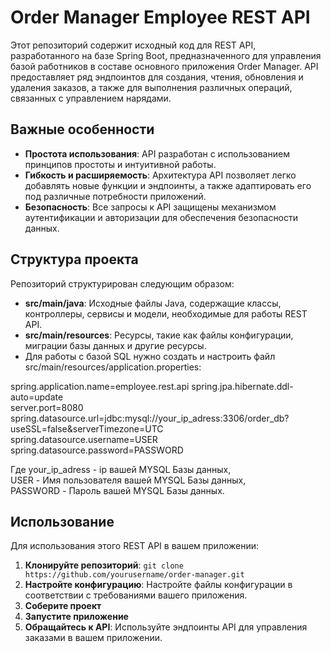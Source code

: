 # Order Manager Employee REST API

Этот репозиторий содержит исходный код для REST API, разработанного на базе Spring Boot, предназначенного для управления базой работников в составе основного приложения Order Manager. API предоставляет ряд эндпоинтов для создания, чтения, обновления и удаления заказов, а также для выполнения различных операций, связанных с управлением нарядами.

## Важные особенности

- **Простота использования**: API разработан с использованием принципов простоты и интуитивной работы.
- **Гибкость и расширяемость**: Архитектура API позволяет легко добавлять новые функции и эндпоинты, а также адаптировать его под различные потребности приложений.
- **Безопасность**: Все запросы к API защищены механизмом аутентификации и авторизации для обеспечения безопасности данных.

## Структура проекта

Репозиторий структурирован следующим образом:

- **src/main/java**: Исходные файлы Java, содержащие классы, контроллеры, сервисы и модели, необходимые для работы REST API.
- **src/main/resources**: Ресурсы, такие как файлы конфигурации, миграции базы данных и другие ресурсы.
- Для работы с базой SQL нужно создать и настроить файл src/main/resources/application.properties:  

spring.application.name=employee.rest.api
spring.jpa.hibernate.ddl-auto=update  
server.port=8080  
spring.datasource.url=jdbc:mysql://your_ip_adress:3306/order_db?useSSL=false&serverTimezone=UTC  
spring.datasource.username=USER  
spring.datasource.password=PASSWORD  

Где your_ip_adress - ip вашей MYSQL Базы данных,  
USER - Имя пользователя вашей MYSQL Базы данных,  
PASSWORD - Пароль вашей MYSQL Базы данных.  

## Использование

Для использования этого REST API в вашем приложении:

1. **Клонируйте репозиторий**: `git clone https://github.com/yourusername/order-manager.git`
2. **Настройте конфигурацию**: Настройте файлы конфигурации в соответствии с требованиями вашего приложения.
3. **Соберите проект**
4. **Запустите приложение**
5. **Обращайтесь к API**: Используйте эндпоинты API для управления заказами в вашем приложении.
